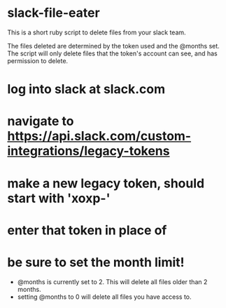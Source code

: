 # slack-file-eater
This is a short ruby script to delete files from your slack team.

The files deleted are determined by the token used and the @months set.
The script will only delete files that the token's account can see, and
has permission to delete.

# log into slack at slack.com
# navigate to https://api.slack.com/custom-integrations/legacy-tokens
# make a new legacy token, should start with 'xoxp-'
# enter that token in place of <YOUR TOKEN GOES HERE>

# be sure to set the month limit!
 - @months is currently set to 2. This will delete all files older than 2 months.
 - setting @months to 0 will delete all files you have access to.
